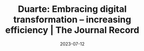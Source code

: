 ---
category:
- .nan
date: 2023-07-12
keyword_suggestion: ubuntu install docker
post_inspiration: https://journalrecord.com/2023/07/03/duarte-embracing-digital-transformation-increasing-efficiency/
silot_terms: digital automation
title: 'Duarte: Embracing <b>digital</b> transformation – increasing efficiency |
  The Journal Record'
---